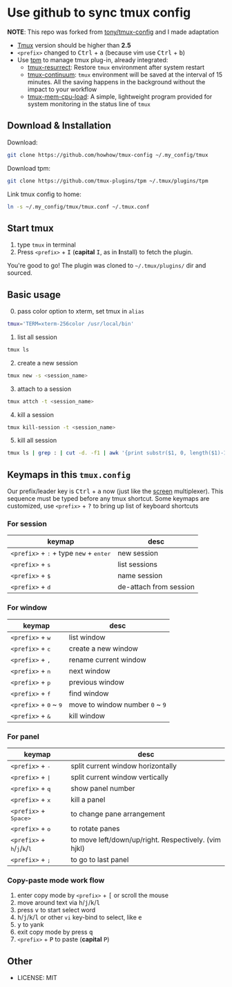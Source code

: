 
# Use github to sync tmux config
**NOTE**: This repo was forked from [tony/tmux-config](https://github.com/tony/tmux-config) and I made adaptation
- [Tmux](https://github.com/tmux/tmux) version should be higher than **2.5**
- `<prefix>` changed to <kbd>Ctrl</kbd> + <kbd>a</kbd> (because vim use <kbd>Ctrl</kbd> + <kbd>b</kbd>)
- Use [tpm](https://github.com/tmux-plugins/tpm) to manage tmux plug-in, already integrated:
  - [tmux-resurrect](https://github.com/tmux-plugins/tmux-resurrect): 
  Restore `tmux` environment after system restart
  - [tmux-continuum](https://github.com/tmux-plugins/tmux-continuum): 
  `tmux` environment will be saved at the interval of 15 minutes. All the saving happens in the background without the impact to your workflow
  - [tmux-mem-cpu-load](https://github.com/thewtex/tmux-mem-cpu-load): 
  A simple, lightweight program provided for system monitoring in the status line of `tmux`

## Download & Installation
Download:
```bash
git clone https://github.com/howhow/tmux-config ~/.my_config/tmux
```

Download tpm:
```bash
git clone https://github.com/tmux-plugins/tpm ~/.tmux/plugins/tpm
```

Link tmux config to home:
```bash
ln -s ~/.my_config/tmux/tmux.conf ~/.tmux.conf
```

## Start tmux
1. type `tmux` in terminal
2. Press `<prefix>` + <kbd>I</kbd> (**capital** <kbd>I</kbd>, as in **I**nstall) to fetch the plugin.

You're good to go! The plugin was cloned to `~/.tmux/plugins/` dir and sourced.

## Basic usage
0. pass color option to xterm, set tmux in `alias`
```bash
tmux='TERM=xterm-256color /usr/local/bin'
```

1. list all session
```bash
tmux ls
```
2. create a new session
```bash
tmux new -s <session_name>
```
3. attach to a session
```bash
tmux attch -t <session_name>
```
4. kill a session
```bash
tmux kill-session -t <session_name>
```
5. kill all session
```bash
tmux ls | grep : | cut -d. -f1 | awk '{print substr($1, 0, length($1)-1)}' | xargs kill
```

## Keymaps in this `tmux.config`
Our prefix/leader key is <kbd>Ctrl</kbd> + <kbd>a</kbd> now (just like the [screen](https://www.gnu.org/software/screen/) multiplexer). This sequence must be typed before any tmux shortcut. Some keymaps are customized, use `<prefix>` + <kbd>?</kbd> to bring up list of keyboard shortcuts

### For session
| keymap | desc |
|--------|------|
| `<prefix>` + <kbd>:</kbd>  + type `new` + <kbd>enter</kbd> | new session |
| `<prefix>` + <kbd>s</kbd> | list sessions |
| `<prefix>` + <kbd>$</kbd> | name session |
| `<prefix>` + <kbd>d</kbd> | de-attach from session |

### For window
| keymap | desc |
|--------|------|
| `<prefix>` + <kbd>w</kbd> | list window |
| `<prefix>` + <kbd>c</kbd> | create a new window |
| `<prefix>` + <kbd>,</kbd> | rename current window |
| `<prefix>` + <kbd>n</kbd> | next window |
| `<prefix>` + <kbd>p</kbd> | previous window |
| `<prefix>` + <kbd>f</kbd> | find window |
| `<prefix>` + <kbd>0</kbd> ~ <kbd>9</kbd> | move to window number `0` ~ `9` |
| `<prefix>` + <kbd>&</kbd> | kill window |

### For panel
| keymap | desc |
|--------|------|
| `<prefix>` + <kbd>-</kbd> | split current window horizontally |
| `<prefix>` + <kbd>\|</kbd> | split current window vertically |
| `<prefix>` + <kbd>q</kbd> | show panel number |
| `<prefix>` + <kbd>x</kbd> | kill a panel |
| `<prefix>` + <kbd>Space></kbd> | to change pane arrangement |
| `<prefix>` + <kbd>o</kbd> | to rotate panes |
| `<prefix>` + <kbd>h</kbd>/<kbd>j</kbd>/<kbd>k</kbd>/<kbd>l</kbd>  | to move left/down/up/right. Respectively. (vim hjkl)
| `<prefix>` + <kbd>;</kbd> | to go to last panel |

### Copy-paste mode work flow
1. enter copy mode by `<prefix>` + <kbd>[</kbd> or scroll the mouse
2. move around text via <kbd>h</kbd>/<kbd>j</kbd>/<kbd>k</kbd>/<kbd>l</kbd>
3. press <kbd>v</kbd> to start select word
4. <kbd>h</kbd>/<kbd>j</kbd>/<kbd>k</kbd>/<kbd>l</kbd> or other `vi` key-bind to select, like <kbd>e</kbd>
5. <kbd>y</kbd> to yank
6. exit copy mode by press <kbd>q</kbd>
7. `<prefix>` + <kbd>P</kbd> to paste (**capital** <kbd>P</kbd>)

## Other
* LICENSE: MIT
